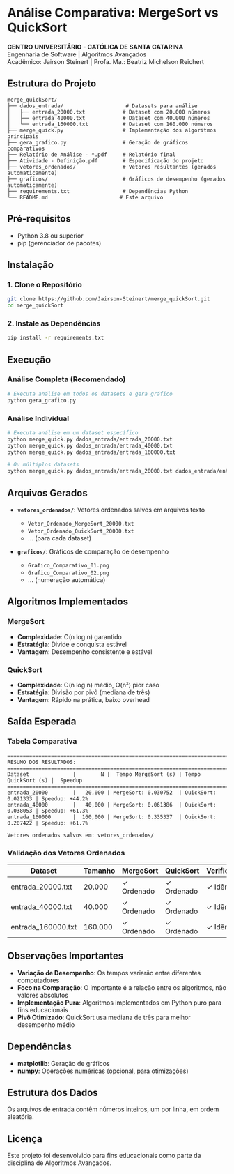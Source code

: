# Análise Comparativa: MergeSort vs QuickSort

**CENTRO UNIVERSITÁRIO - CATÓLICA DE SANTA CATARINA**  
Engenharia de Software      | Algoritmos Avançados  
Acadêmico: Jairson Steinert | Profa. Ma.: Beatriz Michelson Reichert  


## Estrutura do Projeto

```
merge_quickSort/
├── dados_entrada/                    # Datasets para análise
│   ├── entrada_20000.txt            # Dataset com 20.000 números
│   ├── entrada_40000.txt            # Dataset com 40.000 números
│   └── entrada_160000.txt           # Dataset com 160.000 números
├── merge_quick.py                   # Implementação dos algoritmos principais
├── gera_grafico.py                  # Geração de gráficos comparativos
├── Relatório de Análise - *.pdf     # Relatório final
├── Atividade - Definição.pdf        # Especificação do projeto
├── vetores_ordenados/               # Vetores resultantes (gerados automaticamente)
├── graficos/                        # Gráficos de desempenho (gerados automaticamente)
├── requirements.txt                 # Dependências Python
└── README.md                       # Este arquivo
```

## Pré-requisitos

- Python 3.8 ou superior
- pip (gerenciador de pacotes)

## Instalação

### 1. Clone o Repositório
```bash
git clone https://github.com/Jairson-Steinert/merge_quickSort.git
cd merge_quickSort
```

### 2. Instale as Dependências
```bash
pip install -r requirements.txt
```

## Execução

### Análise Completa (Recomendado)
```bash
# Executa análise em todos os datasets e gera gráfico
python gera_grafico.py
```

### Análise Individual
```bash
# Executa análise em um dataset específico
python merge_quick.py dados_entrada/entrada_20000.txt
python merge_quick.py dados_entrada/entrada_40000.txt 
python merge_quick.py dados_entrada/entrada_160000.txt

# Ou múltiplos datasets
python merge_quick.py dados_entrada/entrada_20000.txt dados_entrada/entrada_40000.txt dados_entrada/entrada_160000.txt
```

## Arquivos Gerados

- **`vetores_ordenados/`**: Vetores ordenados salvos em arquivos texto
  - `Vetor_Ordenado_MergeSort_20000.txt`
  - `Vetor_Ordenado_QuickSort_20000.txt`
  - ... (para cada dataset)

- **`graficos/`**: Gráficos de comparação de desempenho
  - `Grafico_Comparativo_01.png`
  - `Grafico_Comparativo_02.png`
  - ... (numeração automática)

## Algoritmos Implementados

### MergeSort
- **Complexidade**: O(n log n) garantido
- **Estratégia**: Divide e conquista estável
- **Vantagem**: Desempenho consistente e estável

### QuickSort
- **Complexidade**: O(n log n) médio, O(n²) pior caso
- **Estratégia**: Divisão por pivô (mediana de três)
- **Vantagem**: Rápido na prática, baixo overhead

## Saída Esperada

### Tabela Comparativa
```
================================================================================
RESUMO DOS RESULTADOS:
================================================================================
Dataset              |        N |  Tempo MergeSort (s) | Tempo QuickSort (s) |  Speedup
================================================================================
entrada_20000        |   20,000 | MergeSort: 0.030752  | QuickSort: 0.021333 | Speedup: +44.2%
entrada_40000        |   40,000 | MergeSort: 0.061386  | QuickSort: 0.038053 | Speedup: +61.3%
entrada_160000       |  160,000 | MergeSort: 0.335337  | QuickSort: 0.207422 | Speedup: +61.7%

Vetores ordenados salvos em: vetores_ordenados/
```

### Validação dos Vetores Ordenados

| Dataset | Tamanho  | MergeSort | QuickSort  | Verificação |
|---------|----------|-----------|------------|-------------|
| entrada_20000.txt  | 20.000    | ✓ Ordenado | ✓ Ordenado | ✓ Idênticos |
| entrada_40000.txt  | 40.000    | ✓ Ordenado | ✓ Ordenado | ✓ Idênticos |
| entrada_160000.txt | 160.000   | ✓ Ordenado | ✓ Ordenado | ✓ Idênticos |

## Observações Importantes

- **Variação de Desempenho**: Os tempos variarão entre diferentes computadores
- **Foco na Comparação**: O importante é a relação entre os algoritmos, não valores absolutos
- **Implementação Pura**: Algoritmos implementados em Python puro para fins educacionais
- **Pivô Otimizado**: QuickSort usa mediana de três para melhor desempenho médio

## Dependências

- **matplotlib**: Geração de gráficos
- **numpy**: Operações numéricas (opcional, para otimizações)

## Estrutura dos Dados

Os arquivos de entrada contêm números inteiros, um por linha, em ordem aleatória.


## Licença

Este projeto foi desenvolvido para fins educacionais como parte da disciplina de Algoritmos Avançados.
